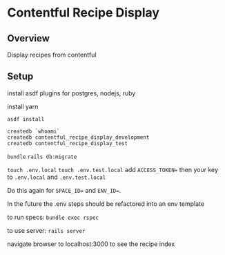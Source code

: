 # Contentful Recipe Display

## Overview
Display recipes from contentful

## Setup
install asdf plugins for postgres, nodejs, ruby

install yarn

`asdf install`

```
createdb `whoami`
createdb contentful_recipe_display_development
createdb contentful_recipe_display_test
```

`bundle`
`rails db:migrate`

`touch .env.local`
`touch .env.test.local`
add `ACCESS_TOKEN=` then your key to `.env.local` and `.env.test.local`

Do this again for `SPACE_ID=` and `ENV_ID=`.

In the future the .env steps should be refactored into an env template

to run specs:
`bundle exec rspec`

to use server:
`rails server`

navigate browser to localhost:3000 to see the recipe index


